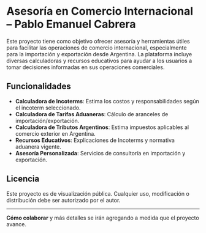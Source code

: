 # Asesoría en Comercio Internacional – Pablo Emanuel Cabrera

Este proyecto tiene como objetivo ofrecer asesoría y herramientas útiles para facilitar las operaciones de comercio internacional, especialmente para la importación y exportación desde Argentina. La plataforma incluye diversas calculadoras y recursos educativos para ayudar a los usuarios a tomar decisiones informadas en sus operaciones comerciales.

## Funcionalidades

- **Calculadora de Incoterms**: Estima los costos y responsabilidades según el incoterm seleccionado.
- **Calculadora de Tarifas Aduaneras**: Cálculo de aranceles de importación/exportación.
- **Calculadora de Tributos Argentinos**: Estima impuestos aplicables al comercio exterior en Argentina.
- **Recursos Educativos**: Explicaciones de Incoterms y normativa aduanera vigente.
- **Asesoría Personalizada**: Servicios de consultoría en importación y exportación.

## Licencia

Este proyecto es de visualización pública. Cualquier uso, modificación o distribución debe ser autorizado por el autor. 

---

**Cómo colaborar** y más detalles se irán agregando a medida que el proyecto avance.
